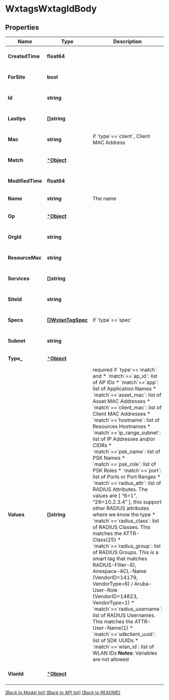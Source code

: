 # WxtagsWxtagIdBody

## Properties
Name | Type | Description | Notes
------------ | ------------- | ------------- | -------------
**CreatedTime** | **float64** |  | [optional] [default to null]
**ForSite** | **bool** |  | [optional] [default to null]
**Id** | **string** |  | [optional] [default to null]
**LastIps** | **[]string** |  | [optional] [default to null]
**Mac** | **string** | if &#x60;type&#x60;&#x3D;&#x3D;&#x60;client&#x60;, Client MAC Address | [optional] [default to null]
**Match** | [***Object**](.md) |  | [optional] [default to null]
**ModifiedTime** | **float64** |  | [optional] [default to null]
**Name** | **string** | The name | [default to null]
**Op** | [***Object**](.md) |  | [optional] [default to null]
**OrgId** | **string** |  | [optional] [default to null]
**ResourceMac** | **string** |  | [optional] [default to null]
**Services** | **[]string** |  | [optional] [default to null]
**SiteId** | **string** |  | [optional] [default to null]
**Specs** | [**[]WxlanTagSpec**](wxlan_tag_spec.md) | if &#x60;type&#x60;&#x3D;&#x3D;&#x60;spec&#x60; | [optional] [default to null]
**Subnet** | **string** |  | [optional] [default to null]
**Type_** | [***Object**](.md) |  | [default to null]
**Values** | **[]string** | required if &#x60;type&#x60;&#x3D;&#x3D;&#x60;match&#x60; and   * &#x60;match&#x60;&#x3D;&#x3D;&#x60;ap_id&#x60;: list of AP IDs   * &#x60;match&#x60;&#x3D;&#x3D;&#x60;app&#x60;: list of Application Names   * &#x60;match&#x60;&#x3D;&#x3D;&#x60;asset_mac&#x60;: list of Asset MAC Addresses   * &#x60;match&#x60;&#x3D;&#x3D;&#x60;client_mac&#x60;: list of Client MAC Addresses   * &#x60;match&#x60;&#x3D;&#x3D;&#x60;hostname&#x60;: list of Resources Hostnames   * &#x60;match&#x60;&#x3D;&#x3D;&#x60;ip_range_subnet&#x60;: list of IP Addresses and/or CIDRs   * &#x60;match&#x60;&#x3D;&#x3D;&#x60;psk_name&#x60;: list of PSK Names   * &#x60;match&#x60;&#x3D;&#x3D;&#x60;psk_role&#x60;: list of PSK Roles   * &#x60;match&#x60;&#x3D;&#x3D;&#x60;port&#x60;: list of Ports or Port Ranges   * &#x60;match&#x60;&#x3D;&#x3D;&#x60;radius_attr&#x60;: list of RADIUS Attributes. The values are [ “6&#x3D;1”, “26&#x3D;10.2.3.4” ], this support other RADIUS attributes where we know the type   * &#x60;match&#x60;&#x3D;&#x3D;&#x60;radius_class&#x60;: list of RADIUS Classes. This matches the ATTR-Class(25)   * &#x60;match&#x60;&#x3D;&#x3D;&#x60;radius_group&#x60;: list of RADIUS Groups. This is a smart tag that matches RADIUS-Filter-ID, Airespace-ACL-Name (VendorID&#x3D;14179, VendorType&#x3D;6) / Aruba-User-Role (VendorID&#x3D;14823, VendorType&#x3D;1)   * &#x60;match&#x60;&#x3D;&#x3D;&#x60;radius_username&#x60;: list of RADIUS Usernames. This matches the ATTR-User-Name(1)   * &#x60;match&#x60;&#x3D;&#x3D;&#x60;sdkclient_uuid&#x60;: list of SDK UUIDs   * &#x60;match&#x60;&#x3D;&#x3D;&#x60;wlan_id&#x60;: list of WLAN IDs  **Notes**: Variables are not allowed | [optional] [default to null]
**VlanId** | [***Object**](.md) |  | [optional] [default to null]

[[Back to Model list]](../README.md#documentation-for-models) [[Back to API list]](../README.md#documentation-for-api-endpoints) [[Back to README]](../README.md)

